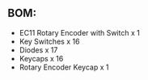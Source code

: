 ## BOM:
- EC11 Rotary Encoder with Switch x 1
- Key Switches x 16
- Diodes x 17
- Keycaps x 16
- Rotary Encoder Keycap x 1
